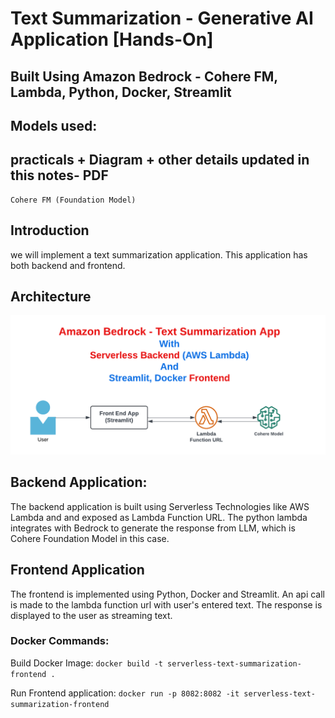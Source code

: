 # Text Summarization - Generative AI Application [Hands-On]
## Built Using Amazon Bedrock - Cohere FM, Lambda, Python, Docker, Streamlit
## Models used:
## practicals + Diagram + other details updated in this notes- PDF 
    Cohere FM (Foundation Model)

## Introduction
we will implement a text summarization application. This application has both backend and frontend.

## Architecture
![image info](./Bedrock-Text-Summarization-Serverless-App.png)

## Backend Application:
  The backend application is built using Serverless Technologies like AWS Lambda and and exposed as Lambda Function URL.
  The python lambda integrates with Bedrock to generate the response from LLM, which is Cohere Foundation Model in this case.

## Frontend Application
  The frontend is implemented using Python, Docker and Streamlit. An api call is made to the lambda function url with user's entered text.
  The response is displayed to the user as streaming text.

### Docker Commands:

  Build Docker Image:
  `docker build -t serverless-text-summarization-frontend .`

  Run Frontend application:
  `docker run -p 8082:8082 -it serverless-text-summarization-frontend`



